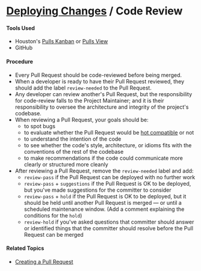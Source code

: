 # [Deploying Changes](../deploying_changes.md) / Code Review


#### Tools Used

 - Houston's [Pulls Kanban](http://houst.in/dashboards/pulls) or [Pulls View](http://houst.in/pulls)
 - GitHub


#### Procedure

 - Every Pull Request should be code-reviewed before being merged.
 - When a developer is ready to have their Pull Request reviewed, they should add the label `review-needed` to the Pull Request.
 - Any developer can review another's Pull Request, but the responsibility for code-review falls to the Project Maintainer; and it is their responsibility to oversee the architecture and integrity of the project's codebase.
 - When reviewing a Pull Request, your goals should be:
     - to spot bugs
     - to evaluate whether the Pull Request would be [hot compatible](developing_features/hot_compatibility.md) or not
     - to understand the intention of the code
     - to see whether the code's style, architecture, or idioms fits with the conventions of the rest of the codebase
     - to make recommendations if the code could communicate more clearly or structured more cleanly
 - After reviewing a Pull Request, remove the `review-needed` label and add:
     - `review-pass` if the Pull Request can be deployed with no further work
     - `review-pass` + `suggestions` if the Pull Request is OK to be deployed, but you've made suggestions for the committer to consider
     - `review-pass` + `hold` if the Pull Request is OK to be deployed, but it should be held until another Pull Request is merged — or until a scheduled maintenance window. (Add a comment explaining the conditions for the `hold`)
     - `review-hold` if you've asked questions that committer should answer or identified things that the committer should resolve before the Pull Request can be merged

#### Related Topics

 - [Creating a Pull Request](../developing_features/pull_requests.md)
